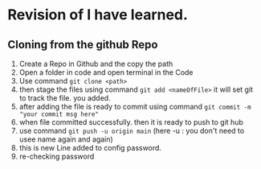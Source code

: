 # Revision of I have learned.

## Cloning from the github Repo

1. Create a Repo in Github and the copy the path  
2. Open a folder in code and open terminal in the Code  
3. Use command ```git clone <path>```
4. then stage the files using command ``` git add <nameOfFile> ``` 
    it will set git to track the file. you added.
5. after adding the file is ready to commit using command ```git commit -m "your commit msg here" ```
6. when file committed successfully. then it is ready to push to git hub
7. use command ```git push -u origin main``` (here -u : you don't need to usee name again and again) 
8. this is new Line added to config password.
9. re-checking password    